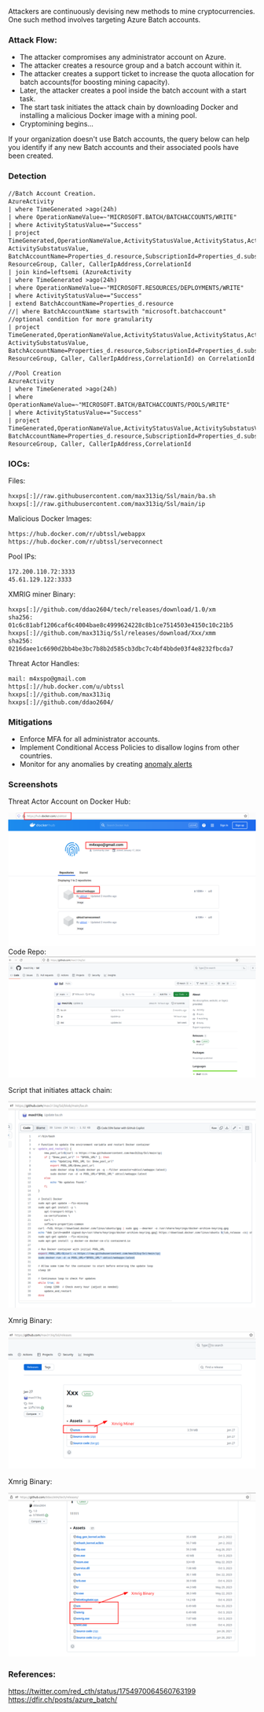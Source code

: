 
Attackers are continuously devising new methods to mine cryptocurrencies. One such method involves targeting Azure Batch accounts.  
### Attack Flow:
- The attacker compromises any administrator account on Azure.
- The attacker creates a resource group and a batch account within it.
- The attacker creates a support ticket to increase the quota allocation for batch accounts(for boosting mining capacity).
- Later, the attacker creates a pool inside the batch account with a start task.
- The start task initiates the attack chain by downloading Docker and installing a malicious Docker image with a mining pool.
- Cryptomining begins...
  
If your organization doesn't use Batch accounts, the query below can help you identify if any new Batch accounts and their associated pools have been created.
### Detection
```
//Batch Account Creation.
AzureActivity
| where TimeGenerated >ago(24h)
| where OperationNameValue=~"MICROSOFT.BATCH/BATCHACCOUNTS/WRITE"
| where ActivityStatusValue=="Success"
| project TimeGenerated,OperationNameValue,ActivityStatusValue,ActivityStatus,ActivitySubstatus, ActivitySubstatusValue, BatchAccountName=Properties_d.resource,SubscriptionId=Properties_d.subscriptionId, ResourceGroup, Caller, CallerIpAddress,CorrelationId
| join kind=leftsemi (AzureActivity
| where TimeGenerated >ago(24h)
| where OperationNameValue=~"MICROSOFT.RESOURCES/DEPLOYMENTS/WRITE"
| where ActivityStatusValue=="Success"
| extend BatchAccountName=Properties_d.resource
//| where BatchAccountName startswith "microsoft.batchaccount" //optional condition for more granularity
| project TimeGenerated,OperationNameValue,ActivityStatusValue,ActivityStatus,ActivitySubstatus, ActivitySubstatusValue, BatchAccountName=Properties_d.resource,SubscriptionId=Properties_d.subscriptionId, ResourceGroup, Caller, CallerIpAddress,CorrelationId) on CorrelationId
```
```
//Pool Creation
AzureActivity
| where TimeGenerated >ago(24h)
| where OperationNameValue=~"MICROSOFT.BATCH/BATCHACCOUNTS/POOLS/WRITE"
| where ActivityStatusValue=="Success"
| project TimeGenerated,OperationNameValue,ActivityStatusValue,ActivitySubstatusValue, BatchAccountName=Properties_d.resource,SubscriptionId=Properties_d.subscriptionId, ResourceGroup, Caller, CallerIpAddress,CorrelationId
```
### IOCs:
Files:
```
hxxps[:]//raw.githubusercontent.com/max313iq/Ssl/main/ba.sh
hxxps[:]//raw.githubusercontent.com/max313iq/Ssl/main/ip
```
Malicious Docker Images:
```
https://hub.docker.com/r/ubtssl/webappx
https://hub.docker.com/r/ubtssl/serveconnect
```
Pool IPs:
```
172.200.110.72:3333
45.61.129.122:3333
```
XMRIG miner Binary:
```
hxxps[:]//github.com/ddao2604/tech/releases/download/1.0/xm  
sha256: 01c6c81abf1206caf6c4004bae8c4999624228c8b1ce7514503e4150c10c21b5
hxxps[:]//github.com/max313iq/Ssl/releases/download/Xxx/xmm
sha256: 0216daee1c6690d2bb4be3bc7b8b2d585cb3dbc7c4bf4bbde03f4e8232fbcda7
```
Threat Actor Handles:
```
mail: m4xspo@gmail.com
https[:]//hub.docker.com/u/ubtssl
hxxps[:]//github.com/max313iq
hxxps[:]//github.com/ddao2604/
```
### Mitigations
- Enforce MFA for all administrator accounts.
- Implement Conditional Access Policies to disallow logins from other countries.
- Monitor for any anomalies by creating [anomaly alerts](https://learn.microsoft.com/en-us/azure/cost-management-billing/understand/analyze-unexpected-charges)

### Screenshots
Threat Actor Account on Docker Hub:   

<img src="./Images/Image.png">    
Code Repo:  

<img src="./Images/CodeRepo.png">   

Script that initiates attack chain:   
  
<img src="./Images/Initiate.png">  

Xmrig Binary:    

<img src="./Images/Binary.png">  

Xmrig Binary:  

<img src="./Images/Binary1.png">  

### References:
https://twitter.com/red_cth/status/1754970064560763199  
https://dfir.ch/posts/azure_batch/
